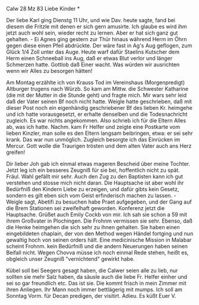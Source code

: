  Calw 28 Mz 83
Liebe Kinder <Marie>*

Der liebe Karl ging Dienstg 11 Uhr, und wie Dav. heute sagte, fand bei diesem die Fritzle mit denen er sich gern amusirte. Ich glaube es wird ihm jetzt auch wohl sein, wieder recht zu lernen. Aber er hat sich ganz gut gehalten. - Ei Agnes ging gestern zur Thür hinaus während Herm im Öhrn gegen diese einen Pfeil abdrückte. Der wäre fast in Ag's Aug geflogen, zum Glück 1/4 Zoll unter das Auge. Heute warf dafür Staelins Kutscher dem Herm einen Schneeball ins Aug, daß er etwas Blut verlor und länger Schmerzen hatte. Gottlob daß Einer wacht. Was würden wir ausrichten wenn wir Alles zu besorgen hätten!

Am Montag erzählte ich von Krauss Tod im Vereinshaus (Morgenpredigt) Altburger trugens nach Würzb. So kam am Mittw. die Schwester Katharine (die mit der Mutter in die Stunde geht) und fragte mich. Mir wars sehr leid daß der Vater seinen Bf noch nicht hatte. Weigle hatte geschrieben, daß mit dieser Post noch ein eigenhändig geschriebener Bf des lieben Kr. heimgehe und ich hatte vorausgesetzt, er erhalte denselben und die Todesnachricht zugleich. Es war nichts angekommen. Also schrieb ich für die Eltern Alles ab, was ich hatte. Nachm. kam Fr Helfer und zeigte eine Postkarte vom lieben Kinzler, man solle es den Eltern langsam beibringen, etwa: er sei sehr krank. Das war nun unmöglich. Zugleich besorgte ich das Einrücken im Mercur. Gott wolle die Traurigen trösten und dem alten Vater auch ans Herz greifen!

Dir lieber Joh gab ich einmal etwas mageren Bescheid über meine Tochter. Jetzt leg ich ein besseres Zeugniß für sie bei, hoffentlich nicht zu spät. 
Fräul. Wahl gefällt mir sehr. Auch den Zug zu den Baptisten kann ich gut verstehen und stosse mich nicht daran. Die Hauptsache ist aber wohl ihr Bedürfniß den Kindern Liebe zu erzeigen, und dafür gibts kein Gesetz, sondern es gilt eben sich vom Geist erfinderisch machen zu lassen. - Weigle sagt, Abetifi zu besuchen habe Praet aufgegeben, und der Gang auf die Brem Stationen sei zweifelhaft geworden. Konferenz jetzt die Hauptsache. 
Grüßet auch Emily Cockb von mir. Ich sah sie schon a 59 mit ihrem Großvater in Plochingen. Die Frohnm vermissen sie sehr. Ebenso, daß die Henke heimgehen die sich sehr zu ihnen gehalten. Sie haben einen eingebildeten chaplain, der von den Method wegen Händel fortging und nun gewaltig hoch von seinen orders hält. Eine medicinische Mission in Malabar scheint Frohnm. kein Bedürfniß und die andern Neuerungen haben seinen Beifall nicht. Wegen Chovva müsse ich noch einmal Rede stehen, heißt es, obgleich unser Zeugniß "vernichtend" gewirkt habe.

Kübel soll bei Seegers gesagt haben, die Calwer seien alle zu lieb, nur sollten sie mehr Salz haben, da säusle auch die liebe Fr. Helfer einher und sei so gar freundlich etc. Das ist sie. Die kommt frisch in mein Zimmer mit ihren Anliegen. Ihr Mann noch immer bettlägerig mit mumps. Ich soll am Sonntag Vorm. für Decan predigen, der visitirt. Adieu. Es küßt  Euer V.
